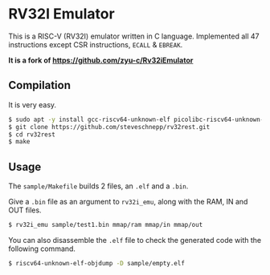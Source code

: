 # RV32I Emulator

This is a RISC-V (RV32I) emulator written in C language.
Implemented all 47 instructions except CSR instructions, `ECALL` & `EBREAK`.

__It is a fork of https://github.com/zyu-c/Rv32iEmulator__

## Compilation


It is very easy.


``` bash
$ sudo apt -y install gcc-riscv64-unknown-elf picolibc-riscv64-unknown-elf
$ git clone https://github.com/steveschnepp/rv32rest.git
$ cd rv32rest
$ make
```

## Usage

The `sample/Makefile` builds 2 files, an `.elf` and a `.bin`.

Give a `.bin` file as an argument to `rv32i_emu`, along with the RAM, IN and OUT files.

``` bash
$ rv32i_emu sample/test1.bin mmap/ram mmap/in mmap/out
```

You can also disassemble the `.elf` file to check the generated code with the following command.

``` bash
$ riscv64-unknown-elf-objdump -D sample/empty.elf
```

